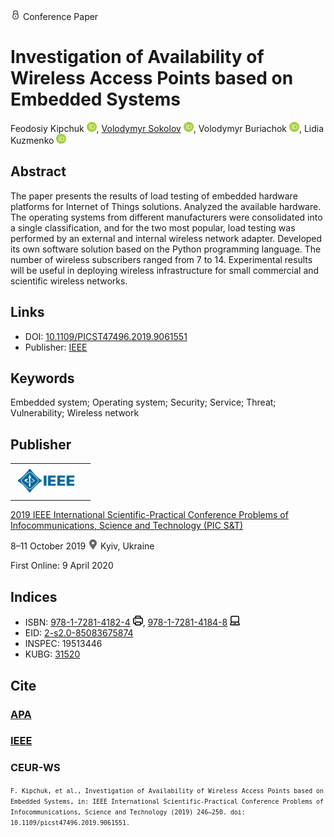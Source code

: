 <img src="/icons/lock.svg" width="16" height="16"> Conference Paper

# Investigation of Availability of Wireless Access Points based on Embedded Systems

Feodosiy Kipchuk <a href="https://orcid.org/0000-0003-4816-9246" target="_blank"><img src="/icons/orcid.svg" width="16" height="16"></a>,
<a href="/">Volodymyr Sokolov</a> <a href="https://orcid.org/0000-0002-9349-7946" target="_blank"><img src="/icons/orcid.svg" width="16" height="16"></a>,
Volodymyr Buriachok <a href="https://orcid.org/0000-0002-4055-1494" target="_blank"><img src="/icons/orcid.svg" width="16" height="16"></a>,
Lidia Kuzmenko <a href="https://orcid.org/0000-0001-7392-0324" target="_blank"><img src="/icons/orcid.svg" width="16" height="16"></a>

## Abstract

The paper presents the results of load testing of embedded hardware platforms for Internet of Things solutions. Analyzed the available hardware. The operating systems from different manufacturers were consolidated into a single classification, and for the two most popular, load testing was performed by an external and internal wireless network adapter. Developed its own software solution based on the Python programming language. The number of wireless subscribers ranged from 7 to 14. Experimental results will be useful in deploying wireless infrastructure for small commercial and scientific wireless networks.

## Links

* DOI: [10.1109/PICST47496.2019.9061551](https://doi.org/10.1109/PICST47496.2019.9061551) 
* Publisher: [IEEE](https://ieeexplore.ieee.org/document/9061551)

## Keywords

Embedded system; Operating system; Security; Service; Threat; Vulnerability; Wireless network

## Publisher

<table>
<tr>
<td>
<img src="/icons/ieee.svg" height="50">
</td>
<td style="text-align: left;">
<span class="__dimensions_badge_embed__" data-doi="10.1109/PICST47496.2019.9061551" data-hide-zero-citations="true"></span><script async src="https://badge.dimensions.ai/badge.js" charset="utf-8"></script>
</td>
</tr>
</table>

[2019 IEEE International Scientific-Practical Conference Problems of Infocommunications, Science and Technology (PIC S&T)](https://ieeexplore.ieee.org/xpl/conhome/9039828/proceeding)

8–11 October 2019 <img src="/icons/location-pin.svg" width="16" height="16"> Kyiv, Ukraine

First Online: 9 April 2020

## Indices

* ISBN: [978-1-7281-4182-4](https://isbnsearch.org/isbn/978-1-7281-4182-4) <img src="/icons/print.svg" width="16" height="16">, [978-1-7281-4184-8](https://isbnsearch.org/isbn/978-1-7281-4184-8) <img src="/icons/online.svg" width="16" height="16">
* EID: [2-s2.0-85083675874](http://www.scopus.com/record/display.url?origin=inward&eid=2-s2.0-85083675874)
* INSPEC: 19513446
* KUBG: [31520](http://elibrary.kubg.edu.ua/id/eprint/31520/)

## Cite

### [APA](https://citation.crosscite.org/format?doi=10.1109/PICST47496.2019.9061551&style=apa&lang=en-US)

### [IEEE](https://citation.crosscite.org/format?doi=10.1109/PICST47496.2019.9061551&style=ieee&lang=en-US)

### CEUR-WS

<small>`F. Kipchuk, et al., Investigation of Availability of Wireless Access Points based on Embedded Systems, in: IEEE International Scientific-Practical Conference Problems of Infocommunications, Science and Technology (2019) 246–250. doi: 10.1109/picst47496.2019.9061551.`</small>